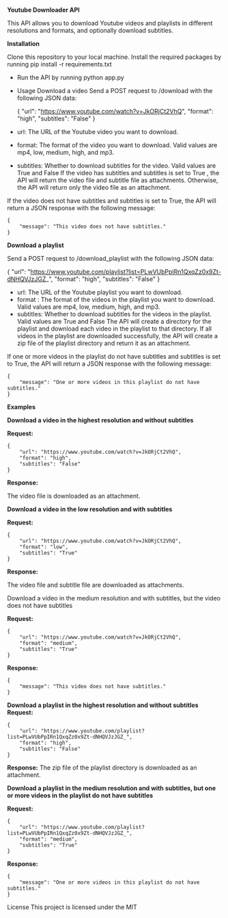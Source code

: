 ****Youtube Downloader API****

This API allows you to download Youtube videos and playlists in different resolutions and formats, and optionally download subtitles.

**Installation**

Clone this repository to your local machine.
Install the required packages by running pip install -r requirements.txt

 - Run the API by running python app.py 
 - Usage Download a video Send a
   POST request to /download with the following JSON data:
   

     {
        "url": "https://www.youtube.com/watch?v=JkORjCt2VhQ",
        "format": "high",
        "subtitles": "False"
    }


 - url: The URL of the Youtube video you want to download.  
 - format: The format of the video you want to download. Valid values are mp4, low,
   medium, high, and mp3.
 - subtitles: Whether to download subtitles for the video. Valid values
   are True and False If the video has subtitles and subtitles is set to
   True , the API will return the video file and subtitle file as
   attachments. Otherwise, the API will return only the video file as an
   attachment.

If the video does not have subtitles and subtitles is set to True, the API will return a JSON response with the following message:

    {
        "message": "This video does not have subtitles."
    }

**Download a playlist**

Send a POST request to /download_playlist with the following JSON data:

{
    "url": "https://www.youtube.com/playlist?list=PLwVUbPpIRn1QxqZz0x9Zt-dNHQVJzJGZ_",
    "format": "high",
    "subtitles": "False"
}

 - url: The URL of the Youtube playlist you want to download. 
 - format : The format of the videos in the playlist you want to download. Valid
   values are mp4, low, medium, high, and mp3. 
 - subtitles: Whether to download subtitles for the videos in the playlist. Valid values are True and False The API will create a directory for the playlist and download each video in the playlist to that directory. If all videos in the playlist are downloaded successfully, the API will create a zip file of the playlist directory and return it as an attachment.

If one or more videos in the playlist do not have subtitles and subtitles is set to True, the API will return a JSON response with the following message:

    {
        "message": "One or more videos in this playlist do not have subtitles."
    }

**Examples**

**Download a video in the highest resolution and without subtitles**

**Request:**

    {
        "url": "https://www.youtube.com/watch?v=JkORjCt2VhQ",
        "format": "high",
        "subtitles": "False"
    }

**Response:**

The video file is downloaded as an attachment.

**Download a video in the low resolution and with subtitles**

**Request:**

    {
        "url": "https://www.youtube.com/watch?v=JkORjCt2VhQ",
        "format": "low",
        "subtitles": "True"
    }

**Response:**

The video file and subtitle file are downloaded as attachments.

Download a video in the medium resolution and with subtitles, but the video does not have subtitles

**Request:**

    {
        "url": "https://www.youtube.com/watch?v=JkORjCt2VhQ",
        "format": "medium",
        "subtitles": "True"
    }

**Response:**

    {
        "message": "This video does not have subtitles."
    }

**Download a playlist in the highest resolution and without subtitles
Request:**

    {
        "url": "https://www.youtube.com/playlist?list=PLwVUbPpIRn1QxqZz0x9Zt-dNHQVJzJGZ_",
        "format": "high",
        "subtitles": "False"
    }

**Response:** The zip file of the playlist directory is downloaded as an attachment.

**Download a playlist in the medium resolution and with subtitles, but one or more videos in the playlist do not have subtitles**

**Request:**

    {
        "url": "https://www.youtube.com/playlist?list=PLwVUbPpIRn1QxqZz0x9Zt-dNHQVJzJGZ_",
        "format": "medium",
        "subtitles": "True"
    }

**Response:**

    {
        "message": "One or more videos in this playlist do not have subtitles."
    }

License
This project is licensed under the MIT



